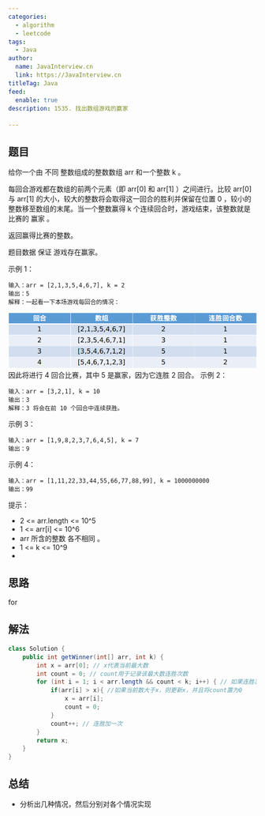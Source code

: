 ```yaml
---
categories:
  - algorithm
  - leetcode
tags:
  - Java
author: 
  name: JavaInterview.cn
  link: https://JavaInterview.cn
titleTag: Java
feed:
  enable: true
description: 1535. 找出数组游戏的赢家

---
```


## 题目

给你一个由 不同 整数组成的整数数组 arr 和一个整数 k 。

每回合游戏都在数组的前两个元素（即 arr[0] 和 arr[1] ）之间进行。比较 arr[0] 与 arr[1] 的大小，较大的整数将会取得这一回合的胜利并保留在位置 0 ，较小的整数移至数组的末尾。当一个整数赢得 k 个连续回合时，游戏结束，该整数就是比赛的 赢家 。

返回赢得比赛的整数。

题目数据 保证 游戏存在赢家。



示例 1：

    输入：arr = [2,1,3,5,4,6,7], k = 2
    输出：5
    解释：一起看一下本场游戏每回合的情况：
![1535.png](../../../media/pictures/leetcode/1535.png)    
    因此将进行 4 回合比赛，其中 5 是赢家，因为它连胜 2 回合。
示例 2：

    输入：arr = [3,2,1], k = 10
    输出：3
    解释：3 将会在前 10 个回合中连续获胜。
示例 3：

    输入：arr = [1,9,8,2,3,7,6,4,5], k = 7
    输出：9
示例 4：

    输入：arr = [1,11,22,33,44,55,66,77,88,99], k = 1000000000
    输出：99


提示：

* 2 <= arr.length <= 10^5
* 1 <= arr[i] <= 10^6
* arr 所含的整数 各不相同 。
* 1 <= k <= 10^9
* 
## 思路

for

## 解法
```java
class Solution {
    public int getWinner(int[] arr, int k) {
        int x = arr[0]; // x代表当前最大数
        int count = 0; // count用于记录该最大数连胜次数
        for (int i = 1; i < arr.length && count < k; i++) { // 如果连胜次数超过k次，则直接结束
            if(arr[i] > x){ //如果当前数大于x，则更新x，并且将count置为0
                x = arr[i];
                count = 0;
            }
            count++; // 连胜加一次
        }
        return x;
    }
}

```

## 总结

- 分析出几种情况，然后分别对各个情况实现 
